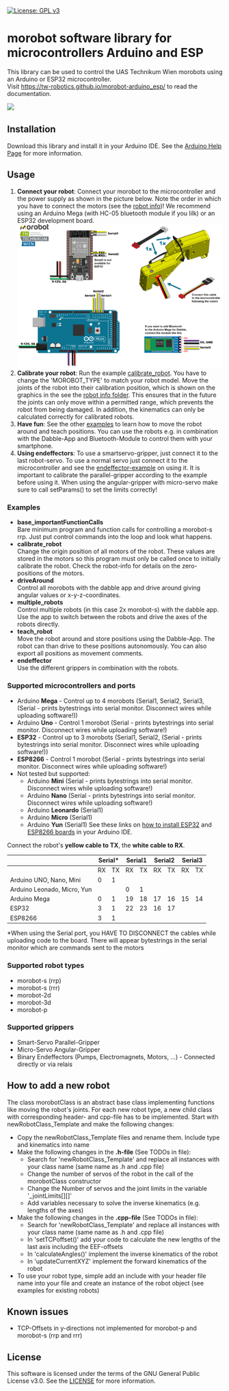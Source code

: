 [![License: GPL v3](https://img.shields.io/badge/License-GPLv3-blue.svg)](https://www.gnu.org/licenses/gpl-3.0)

# morobot software library for microcontrollers Arduino and ESP

This library can be used to control the UAS Technikum Wien morobots using an Arduino or ESP32 microcontroller.<br>
Visit https://tw-robotics.github.io/morobot-arduino_esp/ to read the documentation.

![](robot_info/morobot_types.png)

## Installation
Download this library and install it in your Arduino IDE. See the [Arduino Help Page](https://www.arduino.cc/en/guide/libraries#toc4) for more information.

## Usage
1. **Connect your robot**: Connect your morobot to the microcontroller and the power supply as shown in the picture below. Note the order in which you have to connect the motors (see the [robot info](robot_info/calibration-pose_coordinate-frames/))! We recommend using an Arduino Mega (with HC-05 bluetooth module if you lilk) or an ESP32 development board.
![](robot_info/morobot_connection.png)
2. **Calibrate your robot**: Run the example [calibrate_robot](examples/calibrate_robot/calibrate_robot.ino). You have to change the 'MOROBOT_TYPE' to match your robot model. Move the joints of the robot into their calibration position, which is shown on the graphics in the see the [robot info folder](robot_info/calibration-pose_coordinate-frames/). This ensures that in the future the joints can only move within a permitted range, which prevents the robot from being damaged. In addition, the kinematics can only be calculated correctly for calibrated robots.
3. **Have fun**: See the other [examples](examples/) to learn how to move the robot around and teach positions. You can use the robots e.g. in combination with the Dabble-App and Bluetooth-Module to control them with your smartphone.
4. **Using endeffectors**: To use a smartservo-gripper, just connect it to the last robot-servo. To use a normal servo just connect it to the microcontroller and see the [endeffector-example](examples/endeffector/endeffector.ino) on using it. It is important to calibrate the parallel-gripper according to the example before using it. When using the angular-gripper with micro-servo make sure to call setParams() to set the limits correctly!

### Examples
- **base_importantFunctionCalls**<br>
  Bare minimum program and function calls for controlling a morobot-s rrp. Just put control commands into the loop and look what happens.
- **calibrate_robot**<br>
  Change the origin position of all motors of the robot. These values are stored in the motors so this program must only be called once to initially calibrate the robot. Check the robot-info for details on the zero-positions of the motors.
- **driveAround**<br>
  Control all morobots with the dabble app and drive around giving angular values or x-y-z-coordinates.
- **multiple_robots**<br>
  Control multiple robots (in this case 2x morobot-s) with the dabble app. Use the app to switch between the robots and drive the axes of the robots directly.
- **teach_robot**<br>
  Move the robot around and store positions using the Dabble-App. The robot can than drive to these positions autonomously. You can also export all positions as movement comments.
- **endeffector**<br>
  Use the different grippers in combination with the robots.
### Supported microcontrollers and ports
- Arduino **Mega** - Control up to 4 morobots (Serial1, Serial2, Serial3, (Serial - prints bytestrings into serial monitor. Disconnect wires while uploading software!))
- Arduino **Uno** - Control 1 morobot (Serial - prints bytestrings into serial monitor. Disconnect wires while uploading software!)
- **ESP32** - Control up to 3 morobots (Serial1, Serial2, (Serial - prints bytestrings into serial monitor. Disconnect wires while uploading software!))
- **ESP8266** - Control 1 morobot (Serial - prints bytestrings into serial monitor. Disconnect wires while uploading software!)
- Not tested but supported:
  - Arduino **Mini** (Serial - prints bytestrings into serial monitor. Disconnect wires while uploading software!)
  - Arduino **Nano** (Serial - prints bytestrings into serial monitor. Disconnect wires while uploading software!)
  - Arduino **Leonardo** (Serial1)
  - Arduino **Micro** (Serial1)
  - Arduino **Yun** (Serial1)
See these links on [how to install ESP32](https://randomnerdtutorials.com/installing-the-esp32-board-in-arduino-ide-windows-instructions/) and [ESP8266 boards](https://randomnerdtutorials.com/how-to-install-esp8266-board-arduino-ide/) in your Arduino IDE.

Connect the robot's **yellow cable to TX**, the **white cable to RX**.
<table><thead><tr><th></th><th colspan="2">Serial*</th><th colspan="2">Serial1</th><th colspan="2">Serial2</th><th colspan="2">Serial3</th></tr></thead><tbody><tr><td></td><td>RX</td><td>TX</td><td>RX</td><td>TX</td><td>RX</td><td>TX</td><td>RX</td><td>TX</td></tr><tr><td>Arduino UNO, Nano, Mini</td><td>0</td><td>1</td><td></td><td></td><td></td><td></td><td></td><td></td></tr><tr><td>Arduino Leonado, Micro, Yun</td><td></td><td></td><td>0</td><td>1</td><td></td><td></td><td></td><td></td></tr><tr><td>Arduino Mega</td><td>0</td><td>1</td><td>19</td><td>18</td><td>17</td><td>16</td><td>15</td><td>14</td></tr><tr><td>ESP32</td><td>3</td><td>1</td><td>22</td><td>23</td><td>16</td><td>17</td><td></td><td></td></tr><tr><td>ESP8266</td><td>3</td><td>1</td><td></td><td></td><td></td><td></td><td></td><td></td></tr></tbody></table>
*When using the Serial port, you HAVE TO DISCONNECT the cables while uploading code to the board. There will appear bytestrings in the serial monitor which are commands sent to the motors

### Supported robot types
- morobot-s (rrp)
- morobot-s (rrr)
- morobot-2d
- morobot-3d
- morobot-p
### Supported grippers
- Smart-Servo Parallel-Gripper
- Micro-Servo Angular-Gripper
- Binary Endeffectors (Pumps, Electromagnets, Motors, ...) - Connected directly or via relais

## How to add a new robot
The class morobotClass is an abstract base class implementing functions like moving the robot's joints. For each new robot type, a new child class with corresponding header- and cpp-file has to be implemented. Start with newRobotClass_Template and make the following changes:
- Copy the newRobotClass_Template files and rename them. Include type and kinematics into name
- Make the following changes in the **.h-file** (See TODOs in file):
  - Search for 'newRobotClass_Template' and replace all instances with your class name (same name as .h and .cpp file)
  - Change the number of servos of the robot in the call of the morobotClass constructor
  - Change the Number of servos and the joint limits in the variable '_jointLimits[][]'
  - Add variables necessary to solve the inverse kinematics (e.g. lengths of the axes)
- Make the following changes in the **.cpp-file** (See TODOs in file):
  - Search for 'newRobotClass_Template' and replace all instances with your class name (same name as .h and .cpp file)
  - In 'setTCPoffset()' add your code to calculate the new lengths of the last axis including the EEF-offsets
  - In 'calculateAngles()' implement the inverse kinematics of the robot
  - In 'updateCurrentXYZ' implement the forward kinematics of the robot
- To use your robot type, simple add an include with your header file name into your file and create an instance of the robot object (see examples for existing robots)

## Known issues
- TCP-Offsets in y-directions not implemented for morobot-p and morobot-s (rrp and rrr)

## License
This software is licensed under the terms of the GNU General Public License v3.0. See the [LICENSE](LICENSE) for more information.
